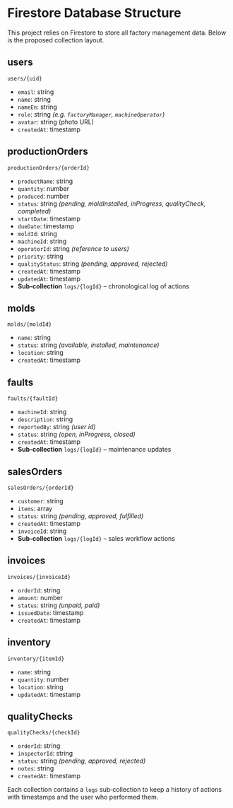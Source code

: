 # Firestore Database Structure

This project relies on Firestore to store all factory management data. Below is the proposed collection layout.

## users
`users/{uid}`
- `email`: string
- `name`: string
- `nameEn`: string
- `role`: string *(e.g. `factoryManager`, `machineOperator`)*
- `avatar`: string (photo URL)
- `createdAt`: timestamp

## productionOrders
`productionOrders/{orderId}`
- `productName`: string
- `quantity`: number
- `produced`: number
- `status`: string *(pending, moldInstalled, inProgress, qualityCheck, completed)*
- `startDate`: timestamp
- `dueDate`: timestamp
- `moldId`: string
- `machineId`: string
- `operatorId`: string *(reference to users)*
- `priority`: string
- `qualityStatus`: string *(pending, approved, rejected)*
- `createdAt`: timestamp
- `updatedAt`: timestamp
- **Sub‑collection** `logs/{logId}` – chronological log of actions

## molds
`molds/{moldId}`
- `name`: string
- `status`: string *(available, installed, maintenance)*
- `location`: string
- `createdAt`: timestamp

## faults
`faults/{faultId}`
- `machineId`: string
- `description`: string
- `reportedBy`: string *(user id)*
- `status`: string *(open, inProgress, closed)*
- `createdAt`: timestamp
- **Sub‑collection** `logs/{logId}` – maintenance updates

## salesOrders
`salesOrders/{orderId}`
- `customer`: string
- `items`: array
- `status`: string *(pending, approved, fulfilled)*
- `createdAt`: timestamp
- `invoiceId`: string
- **Sub‑collection** `logs/{logId}` – sales workflow actions

## invoices
`invoices/{invoiceId}`
- `orderId`: string
- `amount`: number
- `status`: string *(unpaid, paid)*
- `issuedDate`: timestamp
- `createdAt`: timestamp

## inventory
`inventory/{itemId}`
- `name`: string
- `quantity`: number
- `location`: string
- `updatedAt`: timestamp

## qualityChecks
`qualityChecks/{checkId}`
- `orderId`: string
- `inspectorId`: string
- `status`: string *(pending, approved, rejected)*
- `notes`: string
- `createdAt`: timestamp

Each collection contains a `logs` sub‑collection to keep a history of actions with timestamps and the user who performed them.
